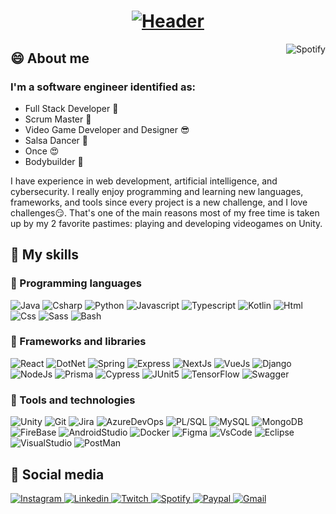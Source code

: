 <h1 align="center">
  <a href="https://git.io/typing-svg">
    <img src="https://readme-typing-svg.herokuapp.com?font=Roboto+Condensed&size=50&pause=1000&color=53B14F&center=true&vCenter=true&width=600&height=70&lines=%F0%9F%A4%94+Hi!+I'm+Esarac;%F0%9F%A5%B4+Welcome+to+my+profile" alt="Header" />
  </a>
</h1>

<a href="https://spotify-github-profile.vercel.app/api/view.svg?uid=12175210260&redirect=true">
    <img align="right" alt="Spotify" src="https://spotify-github-profile.vercel.app/api/view.svg?uid=12175210260&cover_image=true&theme=default&bar_color=53B14F&bar_color_cover=false">
</a>

<h2>😄 About me</h2>
<p>
</p>
<h3>I'm a software engineer identified as:</h3>
<ul>
  <li>Full Stack Developer 🤑</li>
  <li>Scrum Master 🧐</li>
  <li>Video Game Developer and Designer 😎</li>
  <li>Salsa Dancer 🥵</li>
  <li>Once 😍</li>
  <li>Bodybuilder 💪</li>
</ul>
<p>
  I have experience in web development, artificial intelligence, and cybersecurity. I really enjoy programming and learning new languages, frameworks, and tools since every project is a new challenge, and I love challenges😏. That's one of the main reasons most of my free time is taken up by my 2 favorite pastimes: playing and developing videogames on Unity.
</p>

<h2>🤯 My skills</h2>

<!--div>
  <img alt="LangStats"  src="https://github-readme-stats.vercel.app/api/top-langs/?username=esarac&layout=compact&hide=tcl,tex&langs_count=10&theme=dark">
</div-->

<h3>🌠 Programming languages</h3>
<div>
  <img alt="Java" src="https://img.shields.io/badge/Java-ED8B00?style=for-the-badge&logo=Oracle&logoColor=white">
  <img alt="Csharp" src="https://img.shields.io/badge/C%23-239120?style=for-the-badge&logo=c-sharp&logoColor=white">
  <img alt="Python" src="https://img.shields.io/badge/Python-14354C?style=for-the-badge&logo=python&logoColor=white">
  <img alt="Javascript" src="https://img.shields.io/badge/JavaScript-F7DF1E?style=for-the-badge&logo=javascript&logoColor=black">
  <img alt="Typescript" src="https://img.shields.io/badge/TypeScript-007ACC?style=for-the-badge&logo=typescript&logoColor=white">
  <img alt="Kotlin" src="https://img.shields.io/badge/Kotlin-0095D5?&style=for-the-badge&logo=kotlin&logoColor=white">
  <img alt="Html" src="https://img.shields.io/badge/HTML5-E34F26?style=for-the-badge&logo=html5&logoColor=white">
  <img alt="Css" src="https://img.shields.io/badge/CSS3-1572B6?style=for-the-badge&logo=css3&logoColor=white">
  <img alt="Sass" src="https://img.shields.io/badge/Sass-CC6699?style=for-the-badge&logo=sass&logoColor=white">
  <img alt="Bash" src="https://img.shields.io/badge/Bash-121011?style=for-the-badge&logo=gnu-bash&logoColor=white">
</div>
<h3>🌌 Frameworks and libraries</h3>
<div>
  <img alt="React" src="https://img.shields.io/badge/React-61DAFB?style=for-the-badge&logo=react&logoColor=black">
  <img alt="DotNet" src="https://img.shields.io/badge/.NET-5C2D91?style=for-the-badge&logo=.net&logoColor=white">
  <img alt="Spring" src="https://img.shields.io/badge/Spring-6DB33F?style=for-the-badge&logo=spring&logoColor=white">
  <img alt="Express" src="https://img.shields.io/badge/Express.js-000000?style=for-the-badge&logo=express&logoColor=white">
  <img alt="NextJs" src="https://img.shields.io/badge/next.js-000000?style=for-the-badge&logo=nextdotjs&logoColor=white">
  <img alt="VueJs" src="https://img.shields.io/badge/Vue.js-4FC08D?style=for-the-badge&logo=vue.js&logoColor=white">
  <img alt="Django" src="https://img.shields.io/badge/Django-092E20?style=for-the-badge&logo=django&logoColor=white">
  <img alt="NodeJs" src="https://img.shields.io/badge/Node.js-339933?style=for-the-badge&logo=nodedotjs&logoColor=white">
  <img alt="Prisma" src="https://img.shields.io/badge/Prisma-3982CE?style=for-the-badge&logo=Prisma&logoColor=white">
  <img alt="Cypress" src="https://img.shields.io/badge/Cypress-17202C?style=for-the-badge&logo=cypress&logoColor=white">
  <img alt="JUnit5" src="https://img.shields.io/badge/Junit5-25A162?style=for-the-badge&logo=junit5&logoColor=white">
  <img alt="TensorFlow" src="https://img.shields.io/badge/TensorFlow-FF6F00?style=for-the-badge&logo=TensorFlow&logoColor=white">
  <img alt="Swagger" src="https://img.shields.io/badge/Swagger-85EA2D?style=for-the-badge&logo=Swagger&logoColor=black">
</div>
<h3>🚀 Tools and technologies</h3>
<div>
  <img alt="Unity" src="https://img.shields.io/badge/Unity-100000?style=for-the-badge&logo=unity&logoColor=white">
  <img alt="Git" src="https://img.shields.io/badge/GIT-E44C30?style=for-the-badge&logo=git&logoColor=white">
  <img alt="Jira" src="https://img.shields.io/badge/Jira-0052CC?style=for-the-badge&logo=Jira&logoColor=white">
  <img alt="AzureDevOps" src="https://img.shields.io/badge/Azure_DevOps-0078D7?style=for-the-badge&logo=azure-devops&logoColor=white">
  <img alt="PL/SQL" src="https://img.shields.io/badge/PLSQL-F80000?style=for-the-badge&logo=oracle&logoColor=white">
  <img alt="MySQL" src="https://img.shields.io/badge/MySQL-005C84?style=for-the-badge&logo=mysql&logoColor=white">
  <img alt="MongoDB" src="https://img.shields.io/badge/MongoDB-4EA94B?style=for-the-badge&logo=mongodb&logoColor=white">
  <img alt="FireBase" src="https://img.shields.io/badge/firebase-ffca28?style=for-the-badge&logo=firebase&logoColor=black">
  <img alt="AndroidStudio" src="https://img.shields.io/badge/Android_Studio-3DDC84?style=for-the-badge&logo=android-studio&logoColor=white">
  <img alt="Docker" src="https://img.shields.io/badge/Docker-2CA5E0?style=for-the-badge&logo=docker&logoColor=white">
  <img alt="Figma" src="https://img.shields.io/badge/Figma-F24E1E?style=for-the-badge&logo=figma&logoColor=white">
  <img alt="VsCode" src="https://img.shields.io/badge/VSCode-0078D4?style=for-the-badge&logo=visual%20studio%20code&logoColor=white">
  <img alt="Eclipse" src="https://img.shields.io/badge/Eclipse-2C2255?style=for-the-badge&logo=eclipse&logoColor=white">
  <img alt="VisualStudio" src="https://img.shields.io/badge/Visual_Studio-5C2D91?style=for-the-badge&logo=visual%20studio&logoColor=white">
  <img alt="PostMan" src="https://img.shields.io/badge/Postman-FF6C37?style=for-the-badge&logo=Postman&logoColor=white">
</div>

<h2>🤨 Social media</h2>
<a href="https://www.instagram.com/esaracgp/">
  <img alt="Instagram" src="https://img.shields.io/badge/Instagram-E4405F?style=for-the-badge&logo=instagram&logoColor=white">
</a>
<a href="https://www.linkedin.com/in/estebanarizaacosta/">
  <img alt="Linkedin" src="https://img.shields.io/badge/LinkedIn-0077B5?style=for-the-badge&logo=linkedin&logoColor=white">
</a>
<a href="https://www.twitch.tv/esarac567">
  <img alt="Twitch" src="https://img.shields.io/badge/Twitch-9146FF?style=for-the-badge&logo=twitch&logoColor=white">
</a>
<a href="https://open.spotify.com/user/12175210260">
  <img alt="Spotify" src="https://img.shields.io/badge/Spotify-1ED760?&style=for-the-badge&logo=spotify&logoColor=white">
</a>
<a href="https://www.paypal.me/esaracgp">
  <img alt="Paypal" src="https://img.shields.io/badge/PayPal-00457C?style=for-the-badge&logo=paypal&logoColor=white">
</a>
<a href="mailto:acosta57esteban@gmail.com">
  <img alt="Gmail" src="https://img.shields.io/badge/Gmail-D14836?style=for-the-badge&logo=gmail&logoColor=white">
</a>

